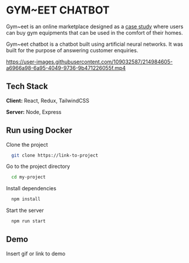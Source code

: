 
# GYM~EET CHATBOT

Gym~eet is an online marketplace designed as a [case study](https://www.behance.net/gallery/158499317/Gymeet-Website) where users can buy gym equipments that can be used in the comfort of their homes.

Gym~eet chatbot is a chatbot built using artificial neural networks. It was built for the purpose of answering customer enquiries.



https://user-images.githubusercontent.com/109032587/214984605-a6966a98-6a95-4049-9736-9b471226055f.mp4



## Tech Stack

**Client:** React, Redux, TailwindCSS

**Server:** Node, Express


## Run using Docker 

Clone the project

```bash
  git clone https://link-to-project
```

Go to the project directory

```bash
  cd my-project
```

Install dependencies

```bash
  npm install
```

Start the server

```bash
  npm run start
```


## Demo

Insert gif or link to demo

